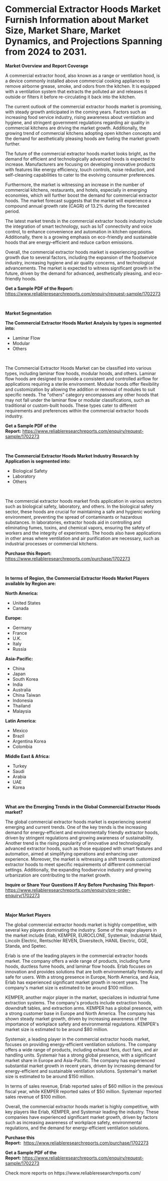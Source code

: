 <p><h1>Commercial Extractor Hoods Market Furnish Information about Market Size, Market Share, Market Dynamics, and Projections Spanning from 2024 to 2031.</h1></p><p><strong>Market Overview and Report Coverage</strong></p>
<p><p>A commercial extractor hood, also known as a range or ventilation hood, is a device commonly installed above commercial cooking appliances to remove airborne grease, smoke, and odors from the kitchen. It is equipped with a ventilation system that extracts the polluted air and releases it outside or filters it before re-circulating it back into the kitchen.</p><p>The current outlook of the commercial extractor hoods market is promising, with steady growth anticipated in the coming years. Factors such as increasing food service industry, rising awareness about ventilation and hygiene, and stringent government regulations regarding air quality in commercial kitchens are driving the market growth. Additionally, the growing trend of commercial kitchens adopting open kitchen concepts and the demand for aesthetically pleasing hoods are fueling the market growth further.</p><p>The future of the commercial extractor hoods market looks bright, as the demand for efficient and technologically advanced hoods is expected to increase. Manufacturers are focusing on developing innovative products with features like energy efficiency, touch controls, noise reduction, and self-cleaning capabilities to cater to the evolving consumer preferences.</p><p>Furthermore, the market is witnessing an increase in the number of commercial kitchens, restaurants, and hotels, especially in emerging economies, which will further boost the demand for commercial extractor hoods. The market forecast suggests that the market will experience a compound annual growth rate (CAGR) of 13.2% during the forecasted period.</p><p>The latest market trends in the commercial extractor hoods industry include the integration of smart technology, such as IoT connectivity and voice control, to enhance convenience and automation in kitchen operations. Additionally, there is a growing emphasis on eco-friendly and sustainable hoods that are energy-efficient and reduce carbon emissions.</p><p>Overall, the commercial extractor hoods market is experiencing positive growth due to several factors, including the expansion of the foodservice industry, increasing hygiene and air quality concerns, and technological advancements. The market is expected to witness significant growth in the future, driven by the demand for advanced, aesthetically pleasing, and eco-friendly hoods.</p></p>
<p><strong>Get a Sample PDF of the Report:</strong> <a href="https://www.reliableresearchreports.com/enquiry/request-sample/1702273">https://www.reliableresearchreports.com/enquiry/request-sample/1702273</a></p>
<p>&nbsp;</p>
<p><strong>Market Segmentation</strong></p>
<p><strong>The Commercial Extractor Hoods Market Analysis by types is segmented into:</strong></p>
<p><ul><li>Laminar Flow</li><li>Modular</li><li>Others</li></ul></p>
<p>&nbsp;</p>
<p><p>The Commercial Extractor Hoods Market can be classified into various types, including laminar flow hoods, modular hoods, and others. Laminar flow hoods are designed to provide a consistent and controlled airflow for applications requiring a sterile environment. Modular hoods offer flexibility and customization by allowing the addition or removal of modules to suit specific needs. The "others" category encompasses any other hoods that may not fall under the laminar flow or modular classifications, such as traditional or custom-built hoods. These types cater to different requirements and preferences within the commercial extractor hoods industry.</p></p>
<p><strong>Get a Sample PDF of the Report:</strong>&nbsp;<a href="https://www.reliableresearchreports.com/enquiry/request-sample/1702273">https://www.reliableresearchreports.com/enquiry/request-sample/1702273</a></p>
<p>&nbsp;</p>
<p><strong>The Commercial Extractor Hoods Market Industry Research by Application is segmented into:</strong></p>
<p><ul><li>Biological Safety</li><li>Laboratory</li><li>Others</li></ul></p>
<p>&nbsp;</p>
<p><p>The commercial extractor hoods market finds application in various sectors such as biological safety, laboratory, and others. In the biological safety sector, these hoods are crucial for maintaining a safe and hygienic working environment, preventing the spread of contaminants or hazardous substances. In laboratories, extractor hoods aid in controlling and eliminating fumes, toxins, and chemical vapors, ensuring the safety of workers and the integrity of experiments. The hoods also have applications in other areas where ventilation and air purification are necessary, such as industrial processes or commercial kitchens.</p></p>
<p><strong>Purchase this Report:</strong>&nbsp; <a href="https://www.reliableresearchreports.com/purchase/1702273">https://www.reliableresearchreports.com/purchase/1702273</a></p>
<p>&nbsp;</p>
<p><strong>In terms of Region, the Commercial Extractor Hoods Market Players available by Region are:</strong></p>
<p>
    <p> <strong> North America: </strong>
        <ul>
            <li>United States</li>
            <li>Canada</li>
        </ul>
        </p> 
    <p> <strong> Europe: </strong>
        <ul>
            <li>Germany</li>
            <li>France</li>
            <li>U.K.</li>
            <li>Italy</li>
            <li>Russia</li>
        </ul>
        </p> 
    <p> <strong> Asia-Pacific: </strong>
        <ul>
            <li>China</li>
            <li>Japan</li>
            <li>South Korea</li>
            <li>India</li>
            <li>Australia</li>
            <li>China Taiwan</li>
            <li>Indonesia</li>
            <li>Thailand</li>
            <li>Malaysia</li>
        </ul>
        </p> 
    <p> <strong> Latin America: </strong>
        <ul>
            <li>Mexico</li>
            <li>Brazil</li>
            <li>Argentina Korea</li>
            <li>Colombia</li>
        </ul>
        </p> 
    <p> <strong> Middle East & Africa: </strong>
        <ul>
            <li>Turkey</li>
            <li>Saudi</li>
            <li>Arabia</li>
            <li>UAE</li>
            <li>Korea</li>
        </ul>
    </p>
    </p>
<p>&nbsp;</p>
<p><strong>What are the Emerging Trends in the Global Commercial Extractor Hoods market?</strong></p>
<p><p>The global commercial extractor hoods market is experiencing several emerging and current trends. One of the key trends is the increasing demand for energy-efficient and environmentally friendly extractor hoods, driven by stringent regulations and growing awareness of sustainability. Another trend is the rising popularity of innovative and technologically advanced extractor hoods, such as those equipped with smart features and automation, aimed at simplifying operations and enhancing user experience. Moreover, the market is witnessing a shift towards customized extractor hoods to meet specific requirements of different commercial settings. Additionally, the expanding foodservice industry and growing urbanization are contributing to the market growth.</p></p>
<p><strong>Inquire or Share Your Questions If Any Before Purchasing This Report</strong>- <a href="https://www.reliableresearchreports.com/enquiry/pre-order-enquiry/1702273">https://www.reliableresearchreports.com/enquiry/pre-order-enquiry/1702273</a></p>
<p>&nbsp;</p>
<p><strong>Major Market Players</strong></p>
<p><p>The global commercial extractor hoods market is highly competitive, with several key players dominating the industry. Some of the major players in the market include Erlab, KEMPER, EUROCLONE, Systemair, Industrial Maid, Lincoln Electric, Rentschler REVEN, Diversitech, HANIL Electric, GGE, Standa, and Spetec.</p><p>Erlab is one of the leading players in the commercial extractor hoods market. The company offers a wide range of products, including fume hoods, ductless fume hoods, and laminar flow hoods. Erlab focuses on innovation and provides solutions that are both environmentally friendly and safe for users. With a strong presence in Europe, North America, and Asia, Erlab has experienced significant market growth in recent years. The company's market size is estimated to be around $100 million.</p><p>KEMPER, another major player in the market, specializes in industrial fume extraction systems. The company's products include extraction hoods, downdraft tables, and extraction arms. KEMPER has a global presence, with a strong customer base in Europe and North America. The company has shown steady market growth, driven by increasing awareness of the importance of workplace safety and environmental regulations. KEMPER's market size is estimated to be around $80 million.</p><p>Systemair, a leading player in the commercial extractor hoods market, focuses on providing energy-efficient ventilation solutions. The company offers a wide range of products, including exhaust fans, duct fans, and air handling units. Systemair has a strong global presence, with a significant market share in Europe and Asia-Pacific. The company has experienced substantial market growth in recent years, driven by increasing demand for energy-efficient and sustainable ventilation solutions. Systemair's market size is estimated to be around $150 million.</p><p>In terms of sales revenue, Erlab reported sales of $60 million in the previous fiscal year, while KEMPER reported sales of $50 million. Systemair reported sales revenue of $100 million.</p><p>Overall, the commercial extractor hoods market is highly competitive, with key players like Erlab, KEMPER, and Systemair leading the industry. These companies have experienced significant market growth, driven by factors such as increasing awareness of workplace safety, environmental regulations, and the demand for energy-efficient ventilation solutions.</p></p>
<p><strong>Purchase this Report:</strong>&nbsp;&nbsp;<a href="https://www.reliableresearchreports.com/purchase/1702273">https://www.reliableresearchreports.com/purchase/1702273</a></p>
<p></p>
<p><strong>Get a Sample PDF of the Report:</strong>&nbsp;<a href="https://www.reliableresearchreports.com/enquiry/request-sample/1702273">https://www.reliableresearchreports.com/enquiry/request-sample/1702273</a></p>
<p>Check more reports on https://www.reliableresearchreports.com/</p>
